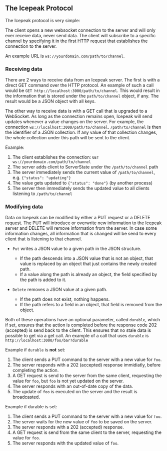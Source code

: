 ## The Icepeak Protocol

The Icepeak protocol is very simple:

The client opens a new websocket connection to the server and will only ever receive data, never send data.
The client will subscribe to a specific channel by specifying it in the first HTTP request that
establishes the connection to the server.

An example URL is `ws://yourdomain.com/path/to/channel`.

### Receiving data

There are 2 ways to receive data from an Icepeak server. The first is with a direct GET command over
the HTTP protocol. An example of such a call would be `GET http://localhost:3000/path/to/channel`.
This would result in the information that is stored under the `path/to/channel` object, if any.
The result would be a JSON object with all keys.

The other way to receive data is with a GET call that is upgraded to a WebSocket.
As long as the connection remains open, Icepeak will send updates whenever a value changes on
the server. For example, the connection `ws://localhost:3000/path/to/channel`.
`/path/to/channel` is then the identifier of a JSON collection.
If any value of that collection changes, the whole collection under this path will be sent to
the client.

Example:

1. The client establishes the connection: `GET ws://yourdomain.com/path/to/channel`
2. The server adds client to ServerState under the `/path/to/channel` path
3. The server immediately sends the current value of `/path/to/channel`, e.g. `{"status": "updating"}`
4. The value gets updated to `{"status": "done"}` (by another process)
5. The server then immediately sends the updated value to all clients listening to `/path/to/channel`

### Modifying data

Data on Icepeak can be modified by either a PUT request or a DELETE request. The PUT will introduce
or overwrite new information to the Icepeak server and DELETE will remove information from the server.
In case some information changes, all information that is changed will be send to every
client that is listening to that channel.

- `Put` writes a JSON value to a given path in the JSON structure.

  - If the path descends into a JSON value that is not an object, that value is
    replaced by an object that just contains the newly created path.
  - If a value along the path is already an object, the field specified by the
    path is added to it.

- `Delete` removes a JSON value at a given path.

  - If the path does not exist, nothing happens.
  - If the path refers to a field in an object, that field is removed from the
    object.

Both of these operations have an optional parameter, called `durable`, which if set,
ensures that the action is completed before the response code 202 (accepted) is
send back to the client. This ensures that no stale data is possible to get via
a get call. An example of a call that uses `durable` is `http://localhost:3000/foo/bar?durable`

Example if `durable` is **not** set:
1. The client sends a PUT command to the server with a new value for `foo`.
2. The server responds with a 202 (accepted) response immidiatly, before completing the action.
3. A GET request is send to the server from the same client,
    requesting the value for `foo`, but `foo` is not yet updated on the server.
4. The server responds with an out-of-date copy of the data.
5. The update of `foo` is executed on the server and the result is broadcasted.

Example if durable is set:
1. The client sends a PUT command to the server with a new value for `foo`.
2. The server waits for the new value of `foo` to be saved on the server.
3. The server responds with a 202 (accepted) response.
4. A GET request is send from the same client to the server, requesting the value for `foo`.
5. The server responds with the updated value of `foo`.
